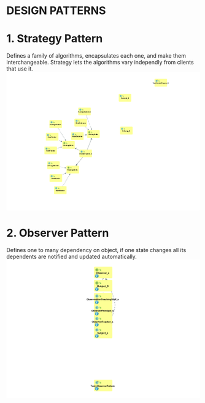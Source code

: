 # DESIGN PATTERNS 
# 1. Strategy Pattern
  Defines a family of algorithms, encapsulates each one, and make them interchangeable. Strategy lets the algorithms vary independly from clients that use it. 
  ![alt text](https://github.com/kvsanthosh22/DesignPatterns/blob/master/src/main/java/umldiagrams/strategypattern/solution/StrategyPattern_SolutionUML.png)
# 2. Observer Pattern
  Defines one to many dependency on object, if one state changes all its dependents are notified and updated automatically.
   ![alt text](https://github.com/kvsanthosh22/DesignPatterns/blob/master/src/main/java/umldiagrams/observerpattern/ObserverPattern.png)
		
